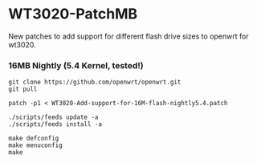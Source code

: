 # WT3020-PatchMB
New patches to add support for different flash drive sizes to openwrt for wt3020.


### 16MB Nightly (5.4 Kernel, tested!)
```
git clone https://github.com/openwrt/openwrt.git
git pull

patch -p1 < WT3020-Add-support-for-16M-flash-nightly5.4.patch

./scripts/feeds update -a
./scripts/feeds install -a

make defconfig 
make menuconfig
make
```
